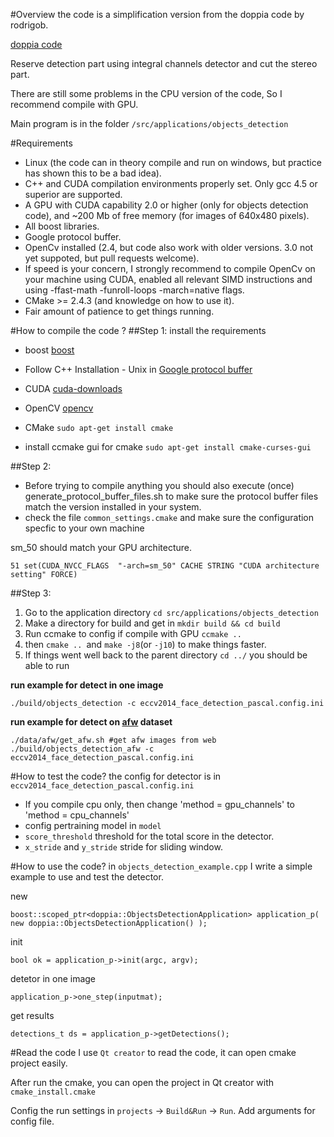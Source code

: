 #Overview
the code is a simplification version from the doppia code by rodrigob.

[doppia code](https://bitbucket.org/rodrigob/doppia)

Reserve detection part using integral channels detector and cut the stereo part.

There are still some problems in the CPU version of the code, So I recommend compile with GPU.

Main program is in the folder `/src/applications/objects_detection` 

#Requirements
* Linux (the code can in theory compile and run on windows, but practice has shown this to be a bad idea).
* C++ and CUDA compilation environments properly set. Only gcc 4.5 or superior are supported.
* A GPU with CUDA capability 2.0 or higher (only for objects detection code), and ~200 Mb of free memory (for images of 640x480 pixels).
* All boost libraries.
* Google protocol buffer.
* OpenCv installed (2.4, but code also work with older versions. 3.0 not yet suppoted, but pull requests welcome).
* If speed is your concern, I strongly recommend to compile OpenCv on your machine using CUDA, enabled all relevant SIMD instructions and using -ffast-math -funroll-loops -march=native flags.
* CMake >= 2.4.3 (and knowledge on how to use it).
* Fair amount of patience to get things running.

#How to compile the code ?
##Step 1:
install the requirements

* boost [boost](http://www.boost.org/users/download/)

* Follow C++ Installation - Unix in [Google protocol buffer](https://github.com/google/protobuf/)

* CUDA [cuda-downloads](https://developer.nvidia.com/cuda-downloads)

* OpenCV [opencv](http://opencv.org/)

* CMake `sudo apt-get install cmake`

* install ccmake gui for cmake `sudo apt-get install cmake-curses-gui`

##Step 2: 

* Before trying to compile anything you should also execute (once) generate_protocol_buffer_files.sh to make sure the protocol buffer files match the version installed in your system.
* check the file `common_settings.cmake` and make sure the configuration specfic to your own machine

sm_50 should match your GPU architecture.

`51 set(CUDA_NVCC_FLAGS  "-arch=sm_50" CACHE STRING "CUDA architecture setting" FORCE)`

##Step 3:
1. Go to the application directory `cd src/applications/objects_detection`
1. Make a directory for build and get in `mkdir build && cd build`
1. Run ccmake to config if compile with GPU `ccmake ..`
1. then `cmake .. `and `make -j8`(or `-j10`) to make things faster.
1. If things went well back to the parent directory `cd ../` you should be able to run 

**run example for detect in one image**

`./build/objects_detection -c eccv2014_face_detection_pascal.config.ini`

**run example for detect on [afw](http://www.ics.uci.edu/~xzhu/face/) dataset**
```shell
./data/afw/get_afw.sh #get afw images from web
./build/objects_detection_afw -c eccv2014_face_detection_pascal.config.ini
```
#How to test the code?
the config for detector is in `eccv2014_face_detection_pascal.config.ini`

* If you compile cpu only, then change 'method = gpu_channels' to 'method = cpu_channels'
* config pertraining model in `model`
* `score_threshold` threshold for the total score in the detector.
* `x_stride` and `y_stride` stride for sliding window.

#How to use the code?
in `objects_detection_example.cpp` I write a simple example to use and test the detector.

new

`boost::scoped_ptr<doppia::ObjectsDetectionApplication> application_p( new doppia::ObjectsDetectionApplication() );`

init

`bool ok = application_p->init(argc, argv);`

detetor in one image

`application_p->one_step(inputmat);`

get results

`detections_t ds = application_p->getDetections();`

#Read the code
I use `Qt creator` to read the code, it can open cmake project easily.

After run the cmake, you can open the project in Qt creator with `cmake_install.cmake`

Config the run settings in `projects` -> `Build&Run` -> `Run`. Add arguments for config file.

